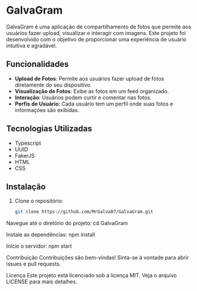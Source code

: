 # GalvaGram

GalvaGram é uma aplicação de compartilhamento de fotos que permite aos usuários fazer upload, visualizar e interagir com imagens. Este projeto foi desenvolvido com o objetivo de proporcionar uma experiência de usuário intuitiva e agradável.

## Funcionalidades

- **Upload de Fotos**: Permite aos usuários fazer upload de fotos diretamente do seu dispositivo.
- **Visualização de Fotos**: Exibe as fotos em um feed organizado.
- **Interação**: Usuários podem curtir e comentar nas fotos.
- **Perfis de Usuário**: Cada usuário tem um perfil onde suas fotos e informações são exibidas.

## Tecnologias Utilizadas

- Typescript
- UUID
- FakerJS
- HTML
- CSS

## Instalação
1. Clone o repositório:
   ```bash
   git clone https://github.com/MrGalva07/GalvaGram.git

Navegue até o diretório do projeto:
cd GalvaGram

Instale as dependências:
npm install


Inicie o servidor:
npm start

Contribuição
Contribuições são bem-vindas! Sinta-se à vontade para abrir issues e pull requests.

Licença
Este projeto está licenciado sob a licença MIT. Veja o arquivo LICENSE para mais detalhes.

